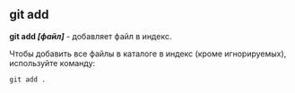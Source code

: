 ## git add

**git add *[файл]*** - добавляет файл в индекс.

 Чтобы добавить все файлы в каталоге в индекс (кроме игнорируемых), используйте команду: 
 
 ```bash=
 git add .
 ```